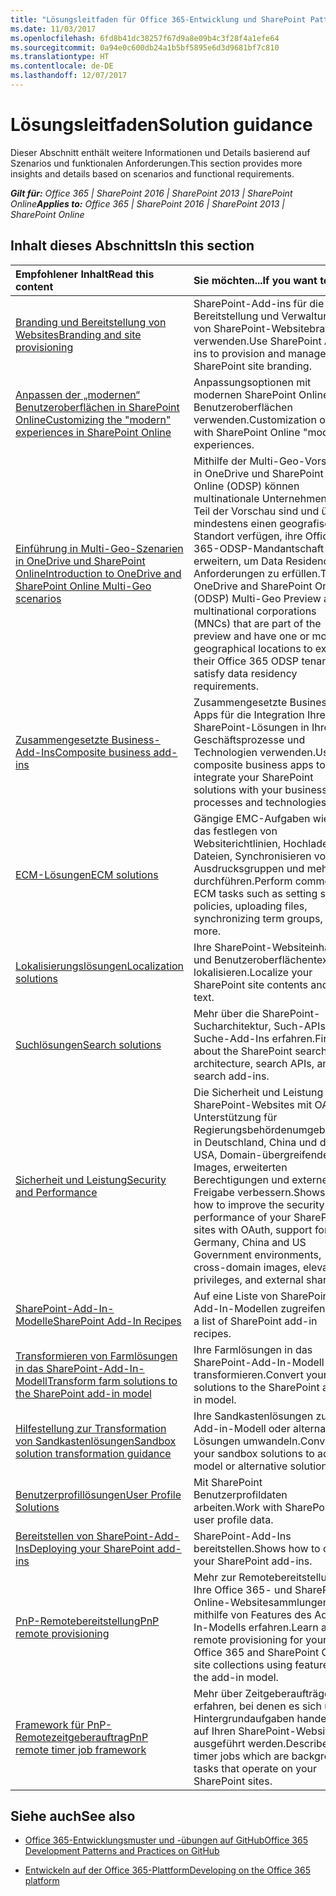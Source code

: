 ```yaml
---
title: "Lösungsleitfaden für Office 365-Entwicklung und SharePoint Patterns and Practices"
ms.date: 11/03/2017
ms.openlocfilehash: 6fd8b41dc38257f67d9a8e09b4c3f28f4a1efe64
ms.sourcegitcommit: 0a94e0c600db24a1b5bf5895e6d3d9681bf7c810
ms.translationtype: HT
ms.contentlocale: de-DE
ms.lasthandoff: 12/07/2017
---
```

# <a name="solution-guidance"></a><span data-ttu-id="c2975-102">Lösungsleitfaden</span><span class="sxs-lookup"><span data-stu-id="c2975-102">Solution guidance</span></span>

<span data-ttu-id="c2975-103">Dieser Abschnitt enthält weitere Informationen und Details basierend auf Szenarios und funktionalen Anforderungen.</span><span class="sxs-lookup"><span data-stu-id="c2975-103">This section provides more insights and details based on scenarios and functional requirements.</span></span> 

<span data-ttu-id="c2975-104">_**Gilt für:** Office 365 | SharePoint 2016 | SharePoint 2013 | SharePoint Online_</span><span class="sxs-lookup"><span data-stu-id="c2975-104">_**Applies to:** Office 365 | SharePoint 2016 | SharePoint 2013 | SharePoint Online_</span></span>

## <a name="in-this-section"></a><span data-ttu-id="c2975-105">Inhalt dieses Abschnitts</span><span class="sxs-lookup"><span data-stu-id="c2975-105">In this section</span></span>

|<span data-ttu-id="c2975-106">**Empfohlener Inhalt**</span><span class="sxs-lookup"><span data-stu-id="c2975-106">**Read this content**</span></span>|<span data-ttu-id="c2975-107">**Sie möchten...**</span><span class="sxs-lookup"><span data-stu-id="c2975-107">**If you want to...**</span></span>|
|:-----|:-----|
|[<span data-ttu-id="c2975-108">Branding und Bereitstellung von Websites</span><span class="sxs-lookup"><span data-stu-id="c2975-108">Branding and site provisioning</span></span>](Branding-and-site-provisioning-solutions-for-SharePoint.md)|<span data-ttu-id="c2975-109">SharePoint-Add-ins für die Bereitstellung und Verwaltung von SharePoint-Websitebranding verwenden.</span><span class="sxs-lookup"><span data-stu-id="c2975-109">Use SharePoint Add-ins to provision and manage SharePoint site branding.</span></span>|
|[<span data-ttu-id="c2975-110">Anpassen der „modernen“ Benutzeroberflächen in SharePoint Online</span><span class="sxs-lookup"><span data-stu-id="c2975-110">Customizing the "modern" experiences in SharePoint Online</span></span>](modern-experience-customizations.md)|<span data-ttu-id="c2975-111">Anpassungsoptionen mit modernen SharePoint Online-Benutzeroberflächen verwenden.</span><span class="sxs-lookup"><span data-stu-id="c2975-111">Customization options with SharePoint Online "modern" experiences.</span></span>|
|[<span data-ttu-id="c2975-112">Einführung in Multi-Geo-Szenarien in OneDrive und SharePoint Online</span><span class="sxs-lookup"><span data-stu-id="c2975-112">Introduction to OneDrive and SharePoint Online Multi-Geo scenarios</span></span>](multigeo-introduction.md)|<span data-ttu-id="c2975-113">Mithilfe der Multi-Geo-Vorschau in OneDrive und SharePoint Online (ODSP) können multinationale Unternehmen, die Teil der Vorschau sind und über mindestens einen geografischen Standort verfügen, ihre Office 365-ODSP-Mandantschaft erweitern, um Data Residency-Anforderungen zu erfüllen.</span><span class="sxs-lookup"><span data-stu-id="c2975-113">The OneDrive and SharePoint Online (ODSP) Multi-Geo Preview allows multinational corporations (MNCs) that are part of the preview and have one or more geographical locations to expand their Office 365 ODSP tenancy to satisfy data residency requirements.</span></span>|
|[<span data-ttu-id="c2975-114">Zusammengesetzte Business-Add-Ins</span><span class="sxs-lookup"><span data-stu-id="c2975-114">Composite business add-ins</span></span>](Composite-buisness-apps-for-SharePoint.md)|<span data-ttu-id="c2975-115">Zusammengesetzte Business-Apps für die Integration Ihrer SharePoint-Lösungen in Ihre Geschäftsprozesse und Technologien verwenden.</span><span class="sxs-lookup"><span data-stu-id="c2975-115">Use composite business apps to integrate your SharePoint solutions with your business processes and technologies.</span></span> |
|[<span data-ttu-id="c2975-116">ECM-Lösungen</span><span class="sxs-lookup"><span data-stu-id="c2975-116">ECM solutions</span></span>](Enterprise-Content-Management-solutions-for-SharePoint-2013-and-SharePoint-Online.md)|<span data-ttu-id="c2975-117">Gängige EMC-Aufgaben wie z. B. das festlegen von Websiterichtlinien, Hochladen von Dateien, Synchronisieren von Ausdrucksgruppen und mehr durchführen.</span><span class="sxs-lookup"><span data-stu-id="c2975-117">Perform common ECM tasks such as setting site policies, uploading files, synchronizing term groups, and more.</span></span>|
|[<span data-ttu-id="c2975-118">Lokalisierungslösungen</span><span class="sxs-lookup"><span data-stu-id="c2975-118">Localization solutions</span></span>](localization-solutions-for-sharepoint-2013-and-sharepoint-online.md)|<span data-ttu-id="c2975-119">Ihre SharePoint-Websiteinhalte und Benutzeroberflächentexte lokalisieren.</span><span class="sxs-lookup"><span data-stu-id="c2975-119">Localize your SharePoint site contents and UI text.</span></span>|
|[<span data-ttu-id="c2975-120">Suchlösungen</span><span class="sxs-lookup"><span data-stu-id="c2975-120">Search solutions</span></span>](search-solutions-in-sharepoint-2013-and-sharepoint-online.md)|<span data-ttu-id="c2975-121">Mehr über die SharePoint-Sucharchitektur, Such-APIs und Suche-Add-Ins erfahren.</span><span class="sxs-lookup"><span data-stu-id="c2975-121">Find out about the SharePoint search architecture, search APIs, and search add-ins.</span></span>|
|[<span data-ttu-id="c2975-122">Sicherheit und Leistung</span><span class="sxs-lookup"><span data-stu-id="c2975-122">Security and Performance</span></span>](security-and-performance.md)|<span data-ttu-id="c2975-123">Die Sicherheit und Leistung Ihrer SharePoint-Websites mit OAuth, Unterstützung für Regierungsbehördenumgebungen in Deutschland, China und den USA, Domain-übergreifenden Images, erweiterten Berechtigungen und externen Freigabe verbessern.</span><span class="sxs-lookup"><span data-stu-id="c2975-123">Shows you how to improve the security and performance of your SharePoint sites with OAuth, support for Germany, China and US Government environments, cross-domain images, elevated privileges, and external sharing.</span></span>|
|[<span data-ttu-id="c2975-124">SharePoint-Add-In-Modelle</span><span class="sxs-lookup"><span data-stu-id="c2975-124">SharePoint Add-In Recipes</span></span>](sharepoint-add-in-recipes.md)|<span data-ttu-id="c2975-125">Auf eine Liste von SharePoint-Add-In-Modellen zugreifen.</span><span class="sxs-lookup"><span data-stu-id="c2975-125">Find a list of SharePoint add-in recipes.</span></span>|
|[<span data-ttu-id="c2975-126">Transformieren von Farmlösungen in das SharePoint-Add-In-Modell</span><span class="sxs-lookup"><span data-stu-id="c2975-126">Transform farm solutions to the SharePoint add-in model</span></span>](Transform-farm-solutions-to-the-SharePoint-app-model.md)|<span data-ttu-id="c2975-127">Ihre Farmlösungen in das SharePoint-Add-In-Modell transformieren.</span><span class="sxs-lookup"><span data-stu-id="c2975-127">Convert your farm solutions to the SharePoint add-in model.</span></span>|
|[<span data-ttu-id="c2975-128">Hilfestellung zur Transformation von Sandkastenlösungen</span><span class="sxs-lookup"><span data-stu-id="c2975-128">Sandbox solution transformation guidance</span></span>](sandbox-solution-transformation-guidance.md)|<span data-ttu-id="c2975-129">Ihre Sandkastenlösungen zum Add-in-Modell oder alternativen Lösungen umwandeln.</span><span class="sxs-lookup"><span data-stu-id="c2975-129">Convert your sandbox solutions to add-in model or alternative solutions.</span></span>|
|[<span data-ttu-id="c2975-130">Benutzerprofillösungen</span><span class="sxs-lookup"><span data-stu-id="c2975-130">User Profile Solutions</span></span>](user-profile-solutions-for-sharepoint.md)|<span data-ttu-id="c2975-131">Mit SharePoint Benutzerprofildaten arbeiten.</span><span class="sxs-lookup"><span data-stu-id="c2975-131">Work with SharePoint user profile data.</span></span>|
|[<span data-ttu-id="c2975-132">Bereitstellen von SharePoint-Add-Ins</span><span class="sxs-lookup"><span data-stu-id="c2975-132">Deploying your SharePoint add-ins</span></span>](deploying-your-sharepoint-add-ins.md)|<span data-ttu-id="c2975-133">SharePoint-Add-Ins bereitstellen.</span><span class="sxs-lookup"><span data-stu-id="c2975-133">Shows how to deploy your SharePoint add-ins.</span></span>|
|[<span data-ttu-id="c2975-134">PnP-Remotebereitstellung</span><span class="sxs-lookup"><span data-stu-id="c2975-134">PnP remote provisioning</span></span>](pnp-remote-provisioning.md)|<span data-ttu-id="c2975-135">Mehr zur Remotebereitstellung für Ihre Office 365- und SharePoint Online-Websitesammlungen mithilfe von Features des Add-In-Modells erfahren.</span><span class="sxs-lookup"><span data-stu-id="c2975-135">Learn about remote provisioning for your Office 365 and SharePoint Online site collections using features of the add-in model.</span></span>|
|[<span data-ttu-id="c2975-136">Framework für PnP-Remotezeitgeberauftrag</span><span class="sxs-lookup"><span data-stu-id="c2975-136">PnP remote timer job framework</span></span>](pnp-remote-timer-job-framework.md)|<span data-ttu-id="c2975-137">Mehr über Zeitgeberaufträge erfahren, bei denen es sich um Hintergrundaufgaben handelt, die auf Ihren SharePoint-Websites ausgeführt werden.</span><span class="sxs-lookup"><span data-stu-id="c2975-137">Describes timer jobs which are background tasks that operate on your SharePoint sites.</span></span>|


## <a name="see-also"></a><span data-ttu-id="c2975-138">Siehe auch</span><span class="sxs-lookup"><span data-stu-id="c2975-138">See also</span></span>
<span data-ttu-id="c2975-139"><a name="bk_addresources"> </a></span><span class="sxs-lookup"><span data-stu-id="c2975-139"></span></span>

-  <span data-ttu-id="c2975-140">[Office 365-Entwicklungsmuster und -übungen auf GitHub]((https://github.com/SharePoint/PnP))</span><span class="sxs-lookup"><span data-stu-id="c2975-140">[Office 365 Development Patterns and Practices on GitHub]((https://github.com/SharePoint/PnP))</span></span>
    
-  <span data-ttu-id="c2975-141">[Entwickeln auf der Office 365-Plattform]((http://msdn.microsoft.com/de-DE/office/office365/howto/platform-development-overview))</span><span class="sxs-lookup"><span data-stu-id="c2975-141">[Developing on the Office 365 platform]((http://msdn.microsoft.com/de-DE/office/office365/howto/platform-development-overview))</span></span>
